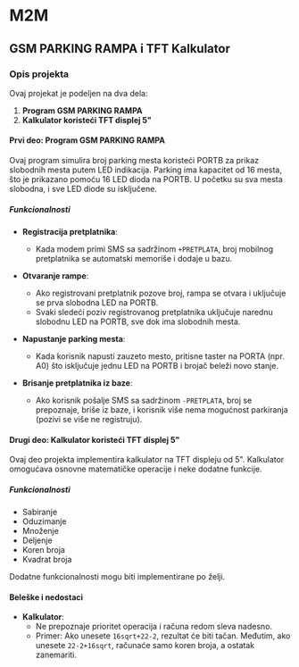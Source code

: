 # M2M

## GSM PARKING RAMPA i TFT Kalkulator

### Opis projekta

Ovaj projekat je podeljen na dva dela:

1. **Program GSM PARKING RAMPA**
2. **Kalkulator koristeći TFT displej 5"**

#### Prvi deo: Program GSM PARKING RAMPA

Ovaj program simulira broj parking mesta koristeći PORTB za prikaz slobodnih mesta putem LED indikacija. Parking ima kapacitet od 16 mesta, što je prikazano pomoću 16 LED dioda na PORTB. U početku su sva mesta slobodna, i sve LED diode su isključene.

##### Funkcionalnosti

- **Registracija pretplatnika**:
  - Kada modem primi SMS sa sadržinom `+PRETPLATA`, broj mobilnog pretplatnika se automatski memoriše i dodaje u bazu.
  
- **Otvaranje rampe**:
  - Ako registrovani pretplatnik pozove broj, rampa se otvara i uključuje se prva slobodna LED na PORTB.
  - Svaki sledeći poziv registrovanog pretplatnika uključuje narednu slobodnu LED na PORTB, sve dok ima slobodnih mesta.
  
- **Napustanje parking mesta**:
  - Kada korisnik napusti zauzeto mesto, pritisne taster na PORTA (npr. A0) što isključuje jednu LED na PORTB i brojač beleži novo stanje.
  
- **Brisanje pretplatnika iz baze**:
  - Ako korisnik pošalje SMS sa sadržinom `-PRETPLATA`, broj se prepoznaje, briše iz baze, i korisnik više nema mogućnost parkiranja (pozivi se više ne registruju).

#### Drugi deo: Kalkulator koristeći TFT displej 5"

Ovaj deo projekta implementira kalkulator na TFT displeju od 5". Kalkulator omogućava osnovne matematičke operacije i neke dodatne funkcije.

##### Funkcionalnosti

- Sabiranje
- Oduzimanje
- Množenje
- Deljenje
- Koren broja
- Kvadrat broja

Dodatne funkcionalnosti mogu biti implementirane po želji.

#### Beleške i nedostaci

- **Kalkulator**:
  - Ne prepoznaje prioritet operacija i računa redom sleva nadesno.
  - Primer: Ako unesete `16sqrt+22-2`, rezultat će biti tačan. Međutim, ako unesete `22-2+16sqrt`, računaće samo koren broja, a ostatak zanemariti.


